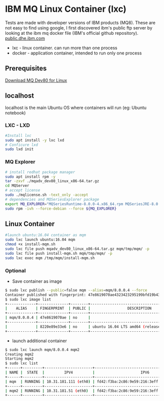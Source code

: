 # IBM MQ Linux Container (lxc)

Tests are made with developer versions of IBM products (MQ8). 
These are not easy to find using google, I first discovered ibm's public ftp server by looking at the ibm mq docker file (IBM's official github repository).
[public.dhe.ibm.com](http://public.dhe.ibm.com/ibmdl/export/pub/software/websphere/messaging/mqadv/)

 - lxc - linux container. can run more than one process
 - docker - application container, intended to run only one process

## Prerequisites

[Download MQ Dev80 for Linux](https://www.ibm.com/developerworks/community/blogs/messaging/entry/develop_on_websphere_mq_advanced_at_no_charge?lang=en)



## localhost

localhost is the main Ubuntu OS where containers will run (eg: Ubuntu notebook)   

### LXC - LXD
```bash
#Install lxc
sudo apt install -y lxc lxd
# Conficure lxd
sudo lxd init
```

### MQ Explorer
```bash
# install redhat package manager
sudo apt install rpm -y
tar -zxvf ./mqadv_dev80_linux_x86-64.tar.gz
cd MQServer
# accept license
sudo ./mqlicense.sh -text_only -accept
# dependencies and MQSeriesExplorer package
export MQ_EXPLORER="MQSeriesRuntime-8.0.0-4.x86_64.rpm MQSeriesJRE-8.0.0-4.x86_64.rpm MQSeriesExplorer-8.0.0-4.x86_64.rpm"
sudo rpm -ivh --force-debian --force ${MQ_EXPLORER}
```

## Linux Container

```bash
#launch ubuntu:16.04 container as mqm
sudo lxc launch ubuntu:16.04 mqm
chmod +x install-mqm.sh
sudo lxc file push mqadv_dev80_linux_x86-64.tar.gz mqm/tmp/mqm/ -p
sudo lxc file push install-mqm.sh mqm/tmp/mqm/ -p
sudo lxc exec mqm /tmp/mqm/install-mqm.sh
```

### Optional

- Save container as image

```bash
$ sudo lxc publish --public=false mqm --alias=mqm/8.0.0.4 --force
Container published with fingerprint: 47e8619070ae4323423295199bfd19b43cf0c956e1dd73c8adf5dedc6e433cbc
$ sudo lxc image list
+-------------+--------------+--------+---------------------------------------------+--------+----------+------------------------------+
|    ALIAS    | FINGERPRINT  | PUBLIC |                 DESCRIPTION                 |  ARCH  |   SIZE   |         UPLOAD DATE          |
+-------------+--------------+--------+---------------------------------------------+--------+----------+------------------------------+
| mqm/8.0.0.4 | 47e8619070ae | no     |                                             | x86_64 | 577.92MB | Jul 27, 2017 at 9:13pm (UTC) |
+-------------+--------------+--------+---------------------------------------------+--------+----------+------------------------------+
|             | 8220e89e33e6 | no     | ubuntu 16.04 LTS amd64 (release) (20170721) | x86_64 | 153.94MB | Jul 27, 2017 at 6:50am (UTC) |
+-------------+--------------+--------+---------------------------------------------+--------+----------+------------------------------+
```
- launch additional container

```bash
$ sudo lxc launch mqm/8.0.0.4 mqm2
Creating mqm2
Starting mqm2
$ sudo lxc list
+------+---------+----------------------+-----------------------------------------------+------------+-----------+
| NAME |  STATE  |         IPV4         |                     IPV6                      |    TYPE    | SNAPSHOTS |
+------+---------+----------------------+-----------------------------------------------+------------+-----------+
| mqm  | RUNNING | 10.31.181.111 (eth0) | fd42:f3ba:2c86:9e59:216:3eff:fe16:c38 (eth0)  | PERSISTENT | 0         |
+------+---------+----------------------+-----------------------------------------------+------------+-----------+
| mqm2 | RUNNING | 10.31.181.51 (eth0)  | fd42:f3ba:2c86:9e59:216:3eff:fef0:f59e (eth0) | PERSISTENT | 0         |
+------+---------+----------------------+-----------------------------------------------+------------+-----------+
```
